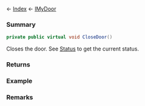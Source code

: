 ← [Index](Api-Index) ← [IMyDoor](Sandbox.ModAPI.Ingame.IMyDoor)

### Summary

```csharp
private public virtual void CloseDoor()
```

Closes the door. See [Status](Sandbox.ModAPI.Ingame.IMyDoor.Status) to get the current status.

### Returns

### Example

### Remarks

